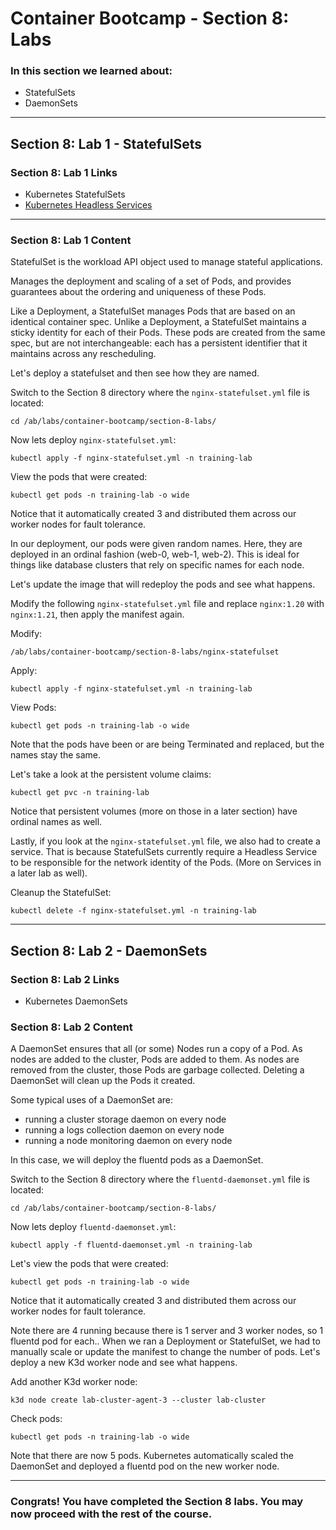 # Container Bootcamp - Section 8: Labs

### In this section we learned about:

* StatefulSets
* DaemonSets

____

## Section 8: Lab 1 - StatefulSets

### Section 8: Lab 1 Links

* Kubernetes StatefulSets
* [Kubernetes Headless Services](https://kubernetes.io/docs/concepts/services-networking/service/#headless-services)

____

### Section 8: Lab 1 Content

StatefulSet is the workload API object used to manage stateful applications.

Manages the deployment and scaling of a set of Pods, and provides guarantees about the ordering and uniqueness of these Pods.

Like a Deployment, a StatefulSet manages Pods that are based on an identical container spec. Unlike a Deployment, a StatefulSet maintains a sticky identity for each of their Pods. These pods are created from the same spec, but are not interchangeable: each has a persistent identifier that it maintains across any rescheduling.

Let's deploy a statefulset and then see how they are named.

Switch to the Section 8 directory where the `nginx-statefulset.yml` file is located:

`cd /ab/labs/container-bootcamp/section-8-labs/`

Now lets deploy `nginx-statefulset.yml`:

`kubectl apply -f nginx-statefulset.yml -n training-lab`

View the pods that were created:

`kubectl get pods -n training-lab -o wide`

Notice that it automatically created 3 and distributed them across our worker nodes for fault tolerance.

In our deployment, our pods were given random names. Here, they are deployed in an ordinal fashion (web-0, web-1, web-2). This is ideal for things like database clusters that rely on specific names for each node.

Let's update the image that will redeploy the pods and see what happens.

Modify the following `nginx-statefulset.yml` file and replace `nginx:1.20` with `nginx:1.21`, then apply the manifest again.

Modify:

`/ab/labs/container-bootcamp/section-8-labs/nginx-statefulset`

Apply:

`kubectl apply -f nginx-statefulset.yml -n training-lab`

View Pods: 

`kubectl get pods -n training-lab -o wide`

Note that the pods have been or are being Terminated and replaced, but the names stay the same.

Let's take a look at the persistent volume claims:

`kubectl get pvc -n training-lab`

Notice that persistent volumes (more on those in a later section) have ordinal names as well.

Lastly, if you look at the `nginx-statefulset.yml` file, we also had to create a service. That is because StatefulSets currently require a Headless Service to be responsible for the network identity of the Pods. (More on Services in a later lab as well).

Cleanup the StatefulSet:

`kubectl delete -f nginx-statefulset.yml -n training-lab`

____

## Section 8: Lab 2 - DaemonSets

### Section 8: Lab 2 Links

* Kubernetes DaemonSets

### Section 8: Lab 2 Content

A DaemonSet ensures that all (or some) Nodes run a copy of a Pod. As nodes are added to the cluster, Pods are added to them. As nodes are removed from the cluster, those Pods are garbage collected. Deleting a DaemonSet will clean up the Pods it created.

Some typical uses of a DaemonSet are:

* running a cluster storage daemon on every node
* running a logs collection daemon on every node
* running a node monitoring daemon on every node

In this case, we will deploy the fluentd pods as a DaemonSet.

Switch to the Section 8 directory where the `fluentd-daemonset.yml` file is located:

`cd /ab/labs/container-bootcamp/section-8-labs/`

Now lets deploy `fluentd-daemonset.yml`:

`kubectl apply -f fluentd-daemonset.yml -n training-lab`

Let's view the pods that were created:

`kubectl get pods -n training-lab -o wide`

Notice that it automatically created 3 and distributed them across our worker nodes for fault tolerance.

Note there are 4 running because there is 1 server and 3 worker nodes, so 1 fluentd pod for each.. When we ran a Deployment or StatefulSet, we had to manually scale or update the manifest to change the number of pods. Let's deploy a new K3d worker node and see what happens.

Add another K3d worker node:

`k3d node create lab-cluster-agent-3 --cluster lab-cluster`

Check pods:

`kubectl get pods -n training-lab -o wide`

Note that there are now 5 pods. Kubernetes automatically scaled the DaemonSet and deployed a fluentd pod on the new worker node.
____

### Congrats! You have completed the Section 8 labs. You may now proceed with the rest of the course.
